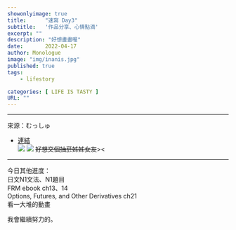 ```yaml
---
showonlyimage: true
title:      "速寫 Day3"
subtitle:   '作品分享、心情點滴'
excerpt: ""
description: "好想畫畫喔"
date:       2022-04-17
author: Monologue    
image: "img/inanis.jpg"
published: true 
tags:
    - lifestory

categories: [ LIFE IS TASTY ]
URL: ""
---
```

***
來源：むっしゅ  
* [連結](https://twitter.com/omu001)  
![](/blog/sketch/d3-1.jpg)
![](/blog/sketch/d3-2.jpg)
~~好想交個抽菸姊姊女友~~><
***
今日其他進度：  
日文N1文法、N1題目  
FRM ebook ch13、14  
Options, Futures, and Other Derivatives ch21  
看一大堆的動畫  
  
我會繼續努力的。
<!--more-->
